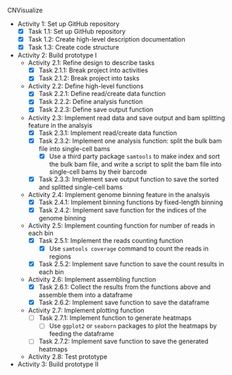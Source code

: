 CNVisualize

- Activity 1: Set up GitHub repository
  - [X] Task 1.1: Set up GitHub repository
  - [X] Task 1.2: Create high-level description documentation
  - [X] Task 1.3: Create code structure
- Activity 2: Build prototype I
  - Activity 2.1: Refine design to describe tasks
    - [X] Task 2.1.1: Break project into activities
    - [X] Task 2.1.2: Break project into tasks
  - Activity 2.2: Define high-level functions
    - [X] Task 2.2.1: Define read/create data function
    - [X] Task 2.2.2: Define analysis function
    - [X] Task 2.2.3: Define save output function
  - Activity 2.3: Implement read data and save output and bam splitting feature in the analsyis
    - [X] Task 2.3.1: Implement read/create data function
    - [X] Task 2.3.2: Implement one analysis function: split the bulk bam file into single-cell bams
      - [X] Use a third party package `samtools` to make index and sort the bulk bam file, and write a script to split the bam file into single-cell bams by their barcode 
    - [X] Task 2.3.3: Implement save output function to save the sorted and splitted single-cell bams
  - Activity 2.4: Implement genome binning feature in the analsyis
    - [X] Task 2.4.1: Implement binning functions by fixed-length binning
    - [X] Task 2.4.2: Implement save function for the indices of the genome binning
  - Activity 2.5: Implement counting function for number of reads in each bin
    - [X] Task 2.5.1: Implement the reads counting function
      - [X] Use `samtools coverage` command to count the reads in regions
    - [X] Task 2.5.2: Implement save function to save the count results in each bin
  - Activity 2.6: Implement assembling function
    - [X] Task 2.6.1: Collect the results from the functions above and assemble them into a dataframe
    - [X] Task 2.6.2: Implement save function to save the dataframe
  - Activity 2.7: Implement plotting function
    - [ ] Task 2.7.1: Implement function to generate heatmaps
      - [ ] Use `ggplot2` or `seaborn` packages to plot the heatmaps by feeding the dataframe
    - [ ] Task 2.7.2: Implement save function to save the generated heatmaps
  - Activity 2.8: Test prototype 
- Activity 3: Build prototype II

